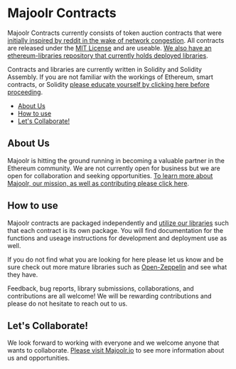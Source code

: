 Majoolr Contracts
=========================

Majoolr Contracts currently consists of token auction contracts that were [initially inspired by reddit in the wake of network congestion](https://www.reddit.com/r/ethereum/comments/6iwyta/the_ico_contract_to_end_all_of_the_nonsense/ "reddit post"). All contracts are released under the [MIT License](https://github.com/Majoolr/ethereum-contracts/blob/master/LICENSE "MIT License") and are useable. [We also have an ethereum-libraries repository that currently holds deployed libraries](https://github.com/Majoolr/ethereum-libraries "Github link").

Contracts and libraries are currently written in Solidity and Solidity Assembly. If you are not familiar with the workings of Ethereum, smart contracts, or Solidity [please educate yourself by clicking here before proceeding](https://solidity.readthedocs.io/en/develop/introduction-to-smart-contracts.html "Solidity link").

<!-- START doctoc generated TOC please keep comment here to allow auto update -->
<!-- DON'T EDIT THIS SECTION, INSTEAD RE-RUN doctoc TO UPDATE -->


- [About Us](#about-us)
- [How to use](#how-to-use)
- [Let's Collaborate!](#lets-collaborate)

<!-- END doctoc generated TOC please keep comment here to allow auto update -->

## About Us

Majoolr is hitting the ground running in becoming a valuable partner in the Ethereum community. We are not currently open for business but we are open for collaboration and seeking opportunities. [To learn more about Majoolr, our mission, as well as contributing please click here](https://majoolr.io "Majoolr website").

## How to use

Majoolr contracts are packaged independently and [utilize our libraries](https://github.com/Majoolr/ethereum-libraries "Github link") such that each contract is its own package. You will find documentation for the functions and useage instructions for development and deployment use as well.   

If you do not find what you are looking for here please let us know and be sure check out more mature libraries such as [Open-Zeppelin](https://github.com/OpenZeppelin/ "Zeppelin github") and see what they have.

Feedback, bug reports, library submissions, collaborations, and contributions are all welcome! We will be rewarding contributions and please do not hesitate to reach out to us.   

## Let's Collaborate!

We look forward to working with everyone and we welcome anyone that wants to collaborate. [Please visit Majoolr.io](https://majoolr.io "Majoolr website") to see more information about us and opportunities.

